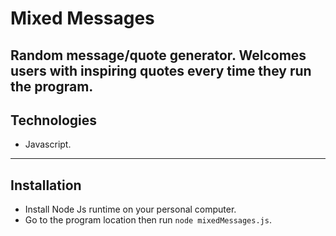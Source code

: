 # Mixed Messages 

Random message/quote generator.
Welcomes users with inspiring quotes every time they run the program.
---

## Technologies 
* Javascript.
---

## Installation
* Install Node Js runtime on your personal computer.
* Go to the program location then run `node mixedMessages.js`.